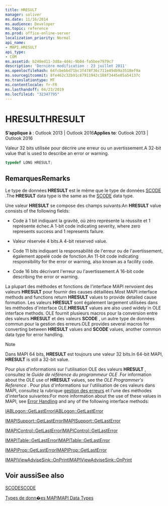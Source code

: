 ```yaml
---
title: HRESULT
manager: soliver
ms.date: 11/16/2014
ms.audience: Developer
ms.topic: reference
ms.prod: office-online-server
localization_priority: Normal
api_name:
- MAPI.HRESULT
api_type:
- COM
ms.assetid: b248ed11-3d8a-4d4c-9b84-fa5bee7979c7
description: 'Dernière modification : 23 juillet 2011'
ms.openlocfilehash: 64fcbebbd71bc3f478f36c711e49db9a3518ef9a
ms.sourcegitcommit: 8fe462c32b91c87911942c188f3445e85a54137c
ms.translationtype: MT
ms.contentlocale: fr-FR
ms.lasthandoff: 04/23/2019
ms.locfileid: "32347795"
---
```

# <a name="hresult"></a><span data-ttu-id="42f70-103">HRESULT</span><span class="sxs-lookup"><span data-stu-id="42f70-103">HRESULT</span></span>

  
  
<span data-ttu-id="42f70-104">**S’applique à** : Outlook 2013 | Outlook 2016</span><span class="sxs-lookup"><span data-stu-id="42f70-104">**Applies to**: Outlook 2013 | Outlook 2016</span></span> 
  
<span data-ttu-id="42f70-105">Valeur 32 bits utilisée pour décrire une erreur ou un avertissement.</span><span class="sxs-lookup"><span data-stu-id="42f70-105">A 32-bit value that is used to describe an error or warning.</span></span>
  
```cpp
typedef LONG HRESULT;
```

## <a name="remarks"></a><span data-ttu-id="42f70-106">Remarques</span><span class="sxs-lookup"><span data-stu-id="42f70-106">Remarks</span></span>

<span data-ttu-id="42f70-107">Le type de données **HRESULT** est le même que le type de données [SCODE](scode.md) .</span><span class="sxs-lookup"><span data-stu-id="42f70-107">The **HRESULT** data type is the same as the [SCODE](scode.md) data type.</span></span> 
  
<span data-ttu-id="42f70-108">Une valeur **HRESULT** se compose des champs suivants:</span><span class="sxs-lookup"><span data-stu-id="42f70-108">An **HRESULT** value consists of the following fields:</span></span> 
  
- <span data-ttu-id="42f70-109">Code à 1 bit indiquant la gravité, où zéro représente la réussite et 1 représente échec.</span><span class="sxs-lookup"><span data-stu-id="42f70-109">A 1-bit code indicating severity, where zero represents success and 1 represents failure.</span></span>
    
- <span data-ttu-id="42f70-110">Valeur réservée 4 bits.</span><span class="sxs-lookup"><span data-stu-id="42f70-110">A 4-bit reserved value.</span></span>
    
- <span data-ttu-id="42f70-111">Code 11 bits indiquant la responsabilité de l'erreur ou de l'avertissement, également appelé code de fonction.</span><span class="sxs-lookup"><span data-stu-id="42f70-111">An 11-bit code indicating responsibility for the error or warning, also known as a facility code.</span></span>
    
- <span data-ttu-id="42f70-112">Code 16 bits décrivant l'erreur ou l'avertissement.</span><span class="sxs-lookup"><span data-stu-id="42f70-112">A 16-bit code describing the error or warning.</span></span>
    
<span data-ttu-id="42f70-113">La plupart des méthodes et fonctions de l'interface MAPI renvoient des valeurs **HRESULT** pour fournir des causes détaillées.</span><span class="sxs-lookup"><span data-stu-id="42f70-113">Most MAPI interface methods and functions return **HRESULT** values to provide detailed cause formation.</span></span> <span data-ttu-id="42f70-114">Les valeurs **HRESULT** sont également largement utilisées dans les méthodes d'interface OLE.</span><span class="sxs-lookup"><span data-stu-id="42f70-114">**HRESULT** values are also used widely in OLE interface methods.</span></span> <span data-ttu-id="42f70-115">OLE fournit plusieurs macros pour la conversion entre des valeurs **HRESULT** et des valeurs **SCODE** , un autre type de données commun pour la gestion des erreurs.</span><span class="sxs-lookup"><span data-stu-id="42f70-115">OLE provides several macros for converting between **HRESULT** values and **SCODE** values, another common data type for error handling.</span></span> 
  
> [!NOTE]
> <span data-ttu-id="42f70-116">Dans MAPI 64 bits, **HRESULT** est toujours une valeur 32 bits.</span><span class="sxs-lookup"><span data-stu-id="42f70-116">In 64-bit MAPI, **HRESULT** is still a 32-bit value.</span></span> 
  
<span data-ttu-id="42f70-117">Pour plus d'informations sur l'utilisation OLE des valeurs **HRESULT** , consultez le *Guide de référence du programmeur OLE* .</span><span class="sxs-lookup"><span data-stu-id="42f70-117">For information about the OLE use of **HRESULT** values, see the  *OLE Programmer's Reference*  .</span></span> <span data-ttu-id="42f70-118">Pour plus d'informations sur l'utilisation de ces valeurs dans MAPI, consultez la rubrique [gestion des erreurs](error-handling-in-mapi.md) et l'une des méthodes d'interface suivantes:</span><span class="sxs-lookup"><span data-stu-id="42f70-118">For more information about the use of these values in MAPI, see [Error Handling](error-handling-in-mapi.md) and any of the following interface methods:</span></span> 
  
[<span data-ttu-id="42f70-119">IABLogon::GetLastError</span><span class="sxs-lookup"><span data-stu-id="42f70-119">IABLogon::GetLastError</span></span>](iablogon-getlasterror.md)
  
[<span data-ttu-id="42f70-120">IMAPISupport::GetLastError</span><span class="sxs-lookup"><span data-stu-id="42f70-120">IMAPISupport::GetLastError</span></span>](imapisupport-getlasterror.md)
  
[<span data-ttu-id="42f70-121">IMAPIControl::GetLastError</span><span class="sxs-lookup"><span data-stu-id="42f70-121">IMAPIControl::GetLastError</span></span>](imapicontrol-getlasterror.md)
  
[<span data-ttu-id="42f70-122">IMAPITable::GetLastError</span><span class="sxs-lookup"><span data-stu-id="42f70-122">IMAPITable::GetLastError</span></span>](imapitable-getlasterror.md)
  
[<span data-ttu-id="42f70-123">IMAPIProp::GetLastError</span><span class="sxs-lookup"><span data-stu-id="42f70-123">IMAPIProp::GetLastError</span></span>](imapiprop-getlasterror.md)
  
[<span data-ttu-id="42f70-124">IMAPIViewAdviseSink::OnPrint</span><span class="sxs-lookup"><span data-stu-id="42f70-124">IMAPIViewAdviseSink::OnPrint</span></span>](imapiviewadvisesink-onprint.md)
  
## <a name="see-also"></a><span data-ttu-id="42f70-125">Voir aussi</span><span class="sxs-lookup"><span data-stu-id="42f70-125">See also</span></span>



[<span data-ttu-id="42f70-126">SCODE</span><span class="sxs-lookup"><span data-stu-id="42f70-126">SCODE</span></span>](scode.md)


[<span data-ttu-id="42f70-127">Types de donn�es MAPI</span><span class="sxs-lookup"><span data-stu-id="42f70-127">MAPI Data Types</span></span>](mapi-data-types.md)

